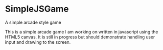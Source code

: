 # SimpleJSGame
A simple arcade style game

This is a simple arcade game I am working on written in javascript using the HTML5 canvas.
It is still in progress but should demonstrate handling user input and drawing to the screen.
